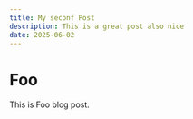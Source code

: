 ```yaml
---
title: My seconf Post
description: This is a great post also nice
date: 2025-06-02
---
```

# Foo

This is Foo blog post.
